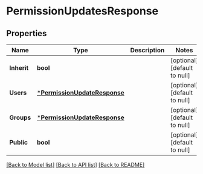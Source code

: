 # PermissionUpdatesResponse

## Properties
Name | Type | Description | Notes
------------ | ------------- | ------------- | -------------
**Inherit** | **bool** |  | [optional] [default to null]
**Users** | [***PermissionUpdateResponse**](PermissionUpdateResponse.md) |  | [optional] [default to null]
**Groups** | [***PermissionUpdateResponse**](PermissionUpdateResponse.md) |  | [optional] [default to null]
**Public** | **bool** |  | [optional] [default to null]

[[Back to Model list]](../README.md#documentation-for-models) [[Back to API list]](../README.md#documentation-for-api-endpoints) [[Back to README]](../README.md)

